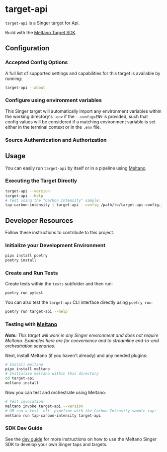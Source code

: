 # target-api

`target-api` is a Singer target for Api.

Build with the [Meltano Target SDK](https://sdk.meltano.com).

<!--

Developer TODO: Update the below as needed to correctly describe the install procedure. For instance, if you do not have a PyPi repo, or if you want users to directly install from your git repo, you can modify this step as appropriate.

## Installation

Install from PyPi:

```bash
pipx install target-api
```

Install from GitHub:

```bash
pipx install git+https://github.com/ORG_NAME/target-api.git@main
```

-->

## Configuration

### Accepted Config Options

<!--
Developer TODO: Provide a list of config options accepted by the target.

This section can be created by copy-pasting the CLI output from:

```
target-api --about --format=markdown
```
-->

A full list of supported settings and capabilities for this
target is available by running:

```bash
target-api --about
```

### Configure using environment variables

This Singer target will automatically import any environment variables within the working directory's
`.env` if the `--config=ENV` is provided, such that config values will be considered if a matching
environment variable is set either in the terminal context or in the `.env` file.

### Source Authentication and Authorization

<!--
Developer TODO: If your target requires special access on the destination system, or any special authentication requirements, provide those here.
-->

## Usage

You can easily run `target-api` by itself or in a pipeline using [Meltano](https://meltano.com/).

### Executing the Target Directly

```bash
target-api --version
target-api --help
# Test using the "Carbon Intensity" sample:
tap-carbon-intensity | target-api --config /path/to/target-api-config.json
```

## Developer Resources

Follow these instructions to contribute to this project.

### Initialize your Development Environment

```bash
pipx install poetry
poetry install
```

### Create and Run Tests

Create tests within the `tests` subfolder and
  then run:

```bash
poetry run pytest
```

You can also test the `target-api` CLI interface directly using `poetry run`:

```bash
poetry run target-api --help
```

### Testing with [Meltano](https://meltano.com/)

_**Note:** This target will work in any Singer environment and does not require Meltano.
Examples here are for convenience and to streamline end-to-end orchestration scenarios._

<!--
Developer TODO:
Your project comes with a custom `meltano.yml` project file already created. Open the `meltano.yml` and follow any "TODO" items listed in
the file.
-->

Next, install Meltano (if you haven't already) and any needed plugins:

```bash
# Install meltano
pipx install meltano
# Initialize meltano within this directory
cd target-api
meltano install
```

Now you can test and orchestrate using Meltano:

```bash
# Test invocation:
meltano invoke target-api --version
# OR run a test `elt` pipeline with the Carbon Intensity sample tap:
meltano run tap-carbon-intensity target-api
```

### SDK Dev Guide

See the [dev guide](https://sdk.meltano.com/en/latest/dev_guide.html) for more instructions on how to use the Meltano Singer SDK to
develop your own Singer taps and targets.
